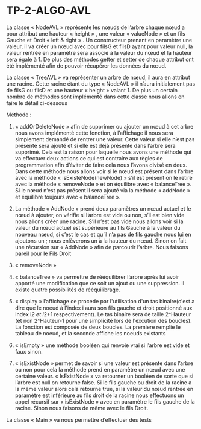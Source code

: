 # TP-2-ALGO-AVL

La classe « NodeAVL » représente les nœuds de l’arbre chaque nœud a pour attribut une hauteur « height » , une valeur « valueNode » et un fils Gauche et Droit « left & right » .
Un constructeur  prenant en paramètre une valeur, il va créer un nœud avec pour filsG et filsD ayant pour valeur null, la valeur rentrée en paramètre sera associé à la valeur du nœud et la hauteur sera égale à 1.
De plus des méthodes getter et setter de chaque attribut ont été implémenté afin de pouvoir récupérer les données du nœud.

La classe « TreeAVL » va représenter un arbre de nœud, il aura en attribut une racine. Cette racine étant du type « NodeAVL »  il n’aura initialement pas de filsG ou filsD et une hauteur « height »  valant 1. De plus un certain nombre de méthodes sont implémenté dans cette classe nous allons en faire le détail ci-dessous 

Méthode : 

1) « addOrDeleteNode » afin de supprimer ou ajouter un nœud à cet arbre nous avons implémenté cette fonction, à l’affichage il nous sera simplement demandé de rentrer une valeur. Cette valeur si elle n’est pas présente sera ajouté et si elle est déjà présente dans l’arbre sera supprimé. Cela est la raison pour laquelle nous avons une méthode qui va effectuer deux actions ce qui est contraire aux règles de programmation  afin d’éviter de faire cela nous l’avons divisé en deux. Dans cette méthode nous allons voir si le nœud est présent dans l’arbre avec la méthode « isExisteNode(newNode) » s’il est présent on le retire avec la méthode « removeNode » et on équilibre avec « balanceTree ». Si le nœud n’est pas présent il sera ajouté via la méthode « addNode »  et équilibré toujours avec « balanceTree ».

 2) La méthode « AddNode » prend deux paramètres un nœud actuel et le nœud à ajouter, on vérifie si l’arbre est vide ou non, s’il est bien vide nous allons créer une racine. S’il n’est pas vide nous allons voir si la valeur du nœud actuel est supérieure au fils Gauche à la valeur du nouveau nœud, si c’est le cas et qu’il n’a pas de fils gauche nous lui en ajoutons un ; nous enlèverons un à la hauteur du nœud. Sinon on fait une récursion sur « AddNode » afin de parcourir l’arbre. Nous faisons pareil pour le Fils Droit

3) « removeNode »

4) « balanceTree »  va permettre de rééquilibrer l’arbre après lui avoir apporté une modification que ce soit un ajout ou une suppression. Il existe quatre possibilités de rééquilibrage.

5) « display » l’affichage ce procede par l'utilisation d'un tas binaire(c'est a dire que le noeud à l'index i aura son fils gauche et droit positionné aux index i*2 et i*2+1 respectivement). Le tas binaire sera de taille 2^Hauteur (et non 2^Hauteur-1 pour une simplicité lors de l'excution des boucles). La fonction est composée de deux boucles. La premiere remplie le tableau de noeud, et la seconde affiche les noeuds existants

6) « isEmpty » une méthode booléen qui renvoie vrai si l’arbre est vide et faux sinon.

7) « isExistNode » permet de savoir si une valeur est présente dans l’arbre ou non pour cela la méthode prend en paramètre un nœud avec une certaine valeur. « IsExistNode » va retourner un booléen de sorte que si l’arbre est null on retourne false. Si le fils gauche ou droit de la racine a la même valeur alors cela retourne true, si la valeur du nœud rentrée en paramètre est inférieure au fils droit de la racine nous effectuons un appel récursif sur « isExistNode » avec en paramètre le fils gauche de la racine. Sinon nous faisons de même avec le fils Droit.


La classe « Main » va nous permettre d’effectuer des tests 

